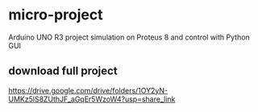 # micro-project
Arduino UNO R3 project simulation on Proteus 8 and control with Python GUI
## download full project 
https://drive.google.com/drive/folders/1OY2yN-UMKz5lS8ZUthJF_aGqEr5WzoW4?usp=share_link
